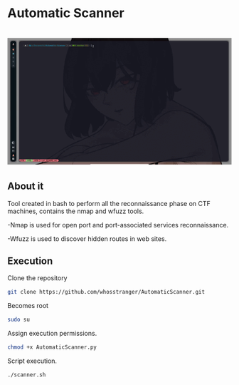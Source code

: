 # Automatic Scanner
<h1 align="center">
  <img src="https://github.com/whosstranger/AutomaticScanner/blob/master/Images/Automatic.gif" alt="WhosStranger" />
</h1>
   
## About it

Tool created in bash to perform all the reconnaissance phase on CTF machines, contains the nmap and wfuzz tools.

-Nmap is used for open port and port-associated services reconnaissance.

-Wfuzz is used to discover hidden routes in web sites.

## Execution

Clone the repository

```sh
git clone https://github.com/whosstranger/AutomaticScanner.git
```

Becomes root

```sh
sudo su
```

Assign execution permissions.

```sh
chmod +x AutomaticScanner.py
```

Script execution.

```sh
./scanner.sh
```

